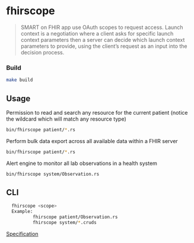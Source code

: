 
# fhirscope
> SMART on FHIR app use OAuth scopes to request access. Launch context is a negotiation where a client asks for specific launch context parameters then a server can decide which launch context parameters to provide, using the client’s request as an input into the decision process.

### Build

```bash
make build
```

## Usage
    
Permission to read and search any resource for the current patient (notice the wildcard which will match any resource type)

```bash
bin/fhirscope patient/*.rs	
```

Perform bulk data export across all available data within a FHIR server	

```bash
bin/fhirscope patient/*.rs	
```

Alert engine to monitor all lab observations in a health system	
    
```bash
bin/fhirscope system/Observation.rs
```

## CLI
```bash
  fhirscope <scope>
  Example: 
          fhirscope patient/Observation.rs
          fhirscope system/*.cruds
```

[Specification](https://build.fhir.org/ig/HL7/smart-app-launch/scopes-and-launch-context.html)

